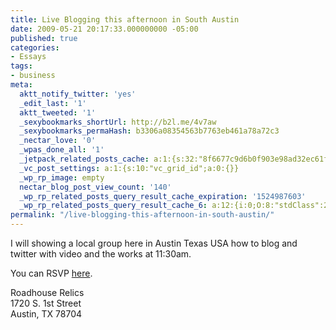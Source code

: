 ```yaml
---
title: Live Blogging this afternoon in South Austin
date: 2009-05-21 20:17:33.000000000 -05:00
published: true
categories:
- Essays
tags:
- business
meta:
  aktt_notify_twitter: 'yes'
  _edit_last: '1'
  aktt_tweeted: '1'
  _sexybookmarks_shortUrl: http://b2l.me/4v7aw
  _sexybookmarks_permaHash: b3306a08354563b7763eb461a78a72c3
  _nectar_love: '0'
  _wpas_done_all: '1'
  _jetpack_related_posts_cache: a:1:{s:32:"8f6677c9d6b0f903e98ad32ec61f8deb";a:2:{s:7:"expires";i:1470341910;s:7:"payload";a:3:{i:0;a:1:{s:2:"id";i:197;}i:1;a:1:{s:2:"id";i:3568;}i:2;a:1:{s:2:"id";i:1526;}}}}
  _vc_post_settings: a:1:{s:10:"vc_grid_id";a:0:{}}
  _wp_rp_image: empty
  nectar_blog_post_view_count: '140'
  _wp_rp_related_posts_query_result_cache_expiration: '1524987603'
  _wp_rp_related_posts_query_result_cache_6: a:12:{i:0;O:8:"stdClass":2:{s:7:"post_id";s:4:"1642";s:5:"score";s:17:"80.84579178708258";}i:1;O:8:"stdClass":2:{s:7:"post_id";s:4:"1923";s:5:"score";s:18:"30.286649874533076";}i:2;O:8:"stdClass":2:{s:7:"post_id";s:4:"4439";s:5:"score";s:18:"25.453310751870184";}i:3;O:8:"stdClass":2:{s:7:"post_id";s:3:"130";s:5:"score";s:18:"24.264680539621416";}i:4;O:8:"stdClass":2:{s:7:"post_id";s:4:"4056";s:5:"score";s:18:"22.960872095647836";}i:5;O:8:"stdClass":2:{s:7:"post_id";s:3:"293";s:5:"score";s:17:"21.90395981950889";}i:6;O:8:"stdClass":2:{s:7:"post_id";s:4:"1681";s:5:"score";s:17:"19.24618017399603";}i:7;O:8:"stdClass":2:{s:7:"post_id";s:3:"145";s:5:"score";s:17:"19.13137109726911";}i:8;O:8:"stdClass":2:{s:7:"post_id";s:4:"2132";s:5:"score";s:18:"19.088203351322456";}i:9;O:8:"stdClass":2:{s:7:"post_id";s:3:"105";s:5:"score";s:18:"18.818802912387596";}i:10;O:8:"stdClass":2:{s:7:"post_id";s:4:"1830";s:5:"score";s:17:"18.15609964191819";}i:11;O:8:"stdClass":2:{s:7:"post_id";s:3:"740";s:5:"score";s:17:"17.53652555853189";}}
permalink: "/live-blogging-this-afternoon-in-south-austin/"
---
```

I will showing a local group here in Austin Texas USA how to blog and twitter with video and the works at 11:30am.

You can RSVP <a href="http://escapetosouth1st.eventbrite.com/" rel="nofollow">here</a>.

Roadhouse Relics<br />
1720 S. 1st Street<br />
Austin, TX 78704</p>
